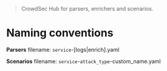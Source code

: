 
> CrowdSec Hub for parsers, enrichers and scenarios.


# Naming conventions

**Parsers**
filename: `service`-[logs|enrich].yaml

**Scenarios**
filename: `service`-`attack_type`-custom_name.yaml




